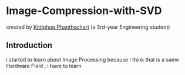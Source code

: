 # Image-Compression-with-SVD
created by [Kittiphop Phanthachart](https://bento.me/mac-kittiphop) (a 3rd-year Engineering student)

## Introduction
   i started to learn about Image Processing because i think that is a same Hardware Fleid , i have to learn
